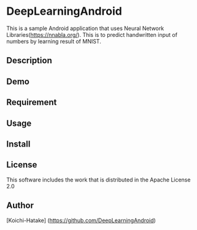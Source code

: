 # DeepLearningAndroid
This is a sample Android application that uses Neural Network Libraries(https://nnabla.org/).
This is to predict handwritten input of numbers by learning result of MNIST.

## Description

## Demo

## Requirement

## Usage

## Install

## License
This software includes the work that is distributed in the Apache License 2.0

## Author
[Koichi-Hatake] (https://github.com/DeepLearningAndroid)
